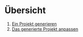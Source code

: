 # Übersicht
1) [Ein Projekt generieren](./cleanup_project.md)
2) [Das generierte Projekt anpassen](./setup_project.md)